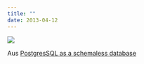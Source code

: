 ```yaml
---
title: ""
date: 2013-04-12
---
```


![](/images/tumblr_ml4wpka9pt1s5gaabo1_1280.png)

Aus [PostgresSQL as a schemaless database](https://wiki.postgresql.org/images/b/b4/Pg-as-nosql-pgday-fosdem-2013.pdf)
